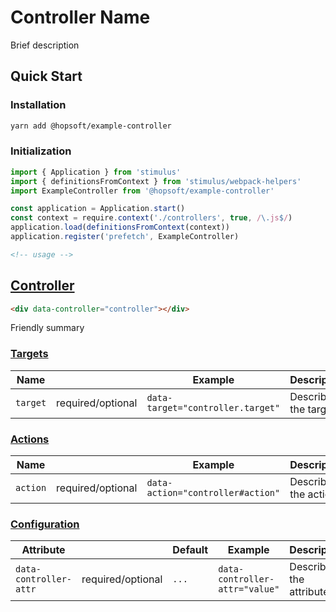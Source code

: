 # Controller Name

Brief description

## Quick Start

### Installation

```sh
yarn add @hopsoft/example-controller
```

### Initialization

```js
import { Application } from 'stimulus'
import { definitionsFromContext } from 'stimulus/webpack-helpers'
import ExampleController from '@hopsoft/example-controller'

const application = Application.start()
const context = require.context('./controllers', true, /\.js$/)
application.load(definitionsFromContext(context))
application.register('prefetch', ExampleController)
```

```html
<!-- usage -->
```

## [Controller](https://stimulusjs.org/reference/controllers)

```html
<div data-controller="controller"></div>
```

Friendly summary

### [Targets](https://stimulusjs.org/reference/targets)

| Name      |                   | Example                           | Description         |
| --------- | ----------------- | --------------------------------- | ------------------- |
| `target`  | required/optional | `data-target="controller.target"` | Describe the target |

### [Actions](https://stimulusjs.org/reference/actions)

| Name      |                   | Example                           | Description         |
| --------- | ----------------- | --------------------------------- | ------------------- |
| `action`  | required/optional | `data-action="controller#action"` | Describe the action |

### [Configuration](https://stimulusjs.org/handbook/managing-state)

| Attribute              |                   | Default | Example                        | Description            |
| ---------------------- | ----------------- | ------- | ------------------------------ | ---------------------- |
| `data-controller-attr` | required/optional | `...`   | `data-controller-attr="value"` | Describe the attribute |
